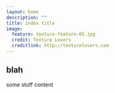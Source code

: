 ```yaml
---
layout: home
description: ""
title: index title 
image:
  feature: texture-feature-05.jpg
  credit: Texture Lovers
  creditlink: http://texturelovers.com
---
```


## blah
some stuff content
